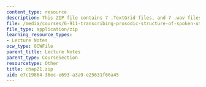 ```yaml
---
content_type: resource
description: This ZIP file contains 7 .TextGrid files, and 7 .wav files.
file: /media/courses/6-911-transcribing-prosodic-structure-of-spoken-utterances-with-tobi-january-iap-2006/e7c1986436ece693a3a9e25631f66a45_chap21.zip
file_type: application/zip
learning_resource_types:
- Lecture Notes
ocw_type: OCWFile
parent_title: Lecture Notes
parent_type: CourseSection
resourcetype: Other
title: chap21.zip
uid: e7c19864-36ec-e693-a3a9-e25631f66a45
---
```


